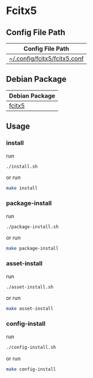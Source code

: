 
# Fcitx5


## Config File Path

| Config File Path |
| --- |
| [~/.config/fcitx5/fcitx5.conf](./asset/overlay/etc/skel/.config/fcitx5/fcitx5.conf) |


## Debian Package

| Debian Package |
| --- |
| [fcitx5](https://packages.debian.org/stable/fcitx5) |




## Usage


### install

run

``` sh
./install.sh
```

or run

``` sh
make install
```


### package-install

run

``` sh
./package-install.sh
```

or run

``` sh
make package-install
```


### asset-install

run

``` sh
./asset-install.sh
```

or run

``` sh
make asset-install
```


### config-install

run

``` sh
./config-install.sh
```

or run

``` sh
make config-install
```
